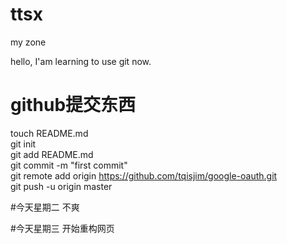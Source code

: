 # ttsx
my zone

hello, I'am learning to use git now.

# github提交东西

touch README.md  
git init  
git add README.md  
git commit -m "first commit"  
git remote add origin https://github.com/tqisjim/google-oauth.git  
git push -u origin master  

#今天星期二
不爽  

#今天星期三
开始重构网页